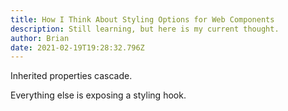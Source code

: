 ```yaml
---
title: How I Think About Styling Options for Web Components
description: Still learning, but here is my current thought.
author: Brian
date: 2021-02-19T19:28:32.796Z
---
```

Inherited properties cascade.

Everything else is exposing a styling hook.